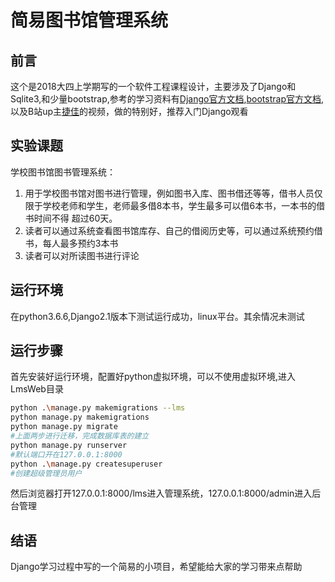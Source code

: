 # 简易图书馆管理系统
## 前言
这个是2018大四上学期写的一个软件工程课程设计，主要涉及了Django和Sqlite3,和少量bootstrap,参考的学习资料有[Django官方文档](https://docs.djangoproject.com/zh-hans/2.1/),[bootstrap官方文档](https://getbootstrap.com/),以及B站up主[捷佳](https://space.bilibili.com/179328791/#/)的视频，做的特别好，推荐入门Django观看
## 实验课题
学校图书馆图书管理系统：
 1. 用于学校图书馆对图书进行管理，例如图书入库、图书借还等等，借书人员仅限于学校老师和学生，老师最多借8本书，学生最多可以借6本书，一本书的借书时间不得 超过60天。
 2. 读者可以通过系统查看图书馆库存、自己的借阅历史等，可以通过系统预约借书，每人最多预约3本书
 3. 读者可以对所读图书进行评论
 
## 运行环境
在python3.6.6,Django2.1版本下测试运行成功，linux平台。其余情况未测试
## 运行步骤
首先安装好运行环境，配置好python虚拟环境，可以不使用虚拟环境,进入LmsWeb目录
```bash
python .\manage.py makemigrations --lms
python manage.py makemigrations
python manage.py migrate
#上面两步进行迁移，完成数据库表的建立
python manage.py runserver
#默认端口开在127.0.0.1:8000
python .\manage.py createsuperuser
#创建超级管理员用户
```
然后浏览器打开127.0.0.1:8000/lms进入管理系统，127.0.0.1:8000/admin进入后台管理
## 结语
Django学习过程中写的一个简易的小项目，希望能给大家的学习带来点帮助
